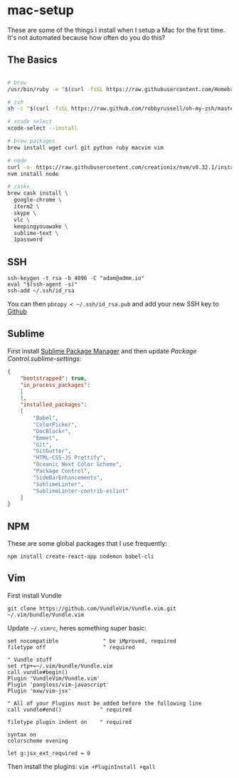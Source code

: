 # mac-setup

These are some of the things I install when I setup a Mac for the first time. It's not automated because how often do you do this?

## The Basics

```sh

# brew
/usr/bin/ruby -e "$(curl -fsSL https://raw.githubusercontent.com/Homebrew/install/master/install)"

# zsh
sh -c "$(curl -fsSL https://raw.github.com/robbyrussell/oh-my-zsh/master/tools/install.sh)"

# xcode select
xcode-select --install

# brew packages
brew install wget curl git python ruby macvim vim

# node
curl -o- https://raw.githubusercontent.com/creationix/nvm/v0.32.1/install.sh | bash
nvm install node

# casks
brew cask install \
  google-chrome \
  iterm2 \
  skype \
  vlc \
  keepingyouawake \
  sublime-text \
  1password

```

## SSH

```
ssh-keygen -t rsa -b 4096 -C "adam@admm.io"
eval "$(ssh-agent -s)"
ssh-add ~/.ssh/id_rsa
```

You can then `pbcopy < ~/.ssh/id_rsa.pub` and add your new SSH key to [Github](https://github.com/settings/keys)

## Sublime

First install [Sublime Package Manager](https://packagecontrol.io/installation) and then update _Package Control.sublime-settings_:

```json
{
	"bootstrapped": true,
	"in_process_packages":
	[
	],
	"installed_packages":
	[
		"Babel",
		"ColorPicker",
		"DocBlockr",
		"Emmet",
		"Git",
		"GitGutter",
		"HTML-CSS-JS Prettify",
		"Oceanic Next Color Scheme",
		"Package Control",
		"SideBarEnhancements",
		"SublimeLinter",
		"SublimeLinter-contrib-eslint"
	]
}
```

## NPM

These are some global packages that I use frequently:

```
npm install create-react-app nodemon babel-cli
```

## Vim

First install Vundle

```
git clone https://github.com/VundleVim/Vundle.vim.git ~/.vim/bundle/Vundle.vim
```

Update `~/.vimrc`, heres something super basic:

```
set nocompatible              " be iMproved, required
filetype off                  " required

" Vundle stuff
set rtp+=~/.vim/bundle/Vundle.vim
call vundle#begin()
Plugin 'VundleVim/Vundle.vim'
Plugin 'pangloss/vim-javascript'
Plugin 'mxw/vim-jsx'

" All of your Plugins must be added before the following line
call vundle#end()            " required

filetype plugin indent on    " required

syntax on
colorscheme evening 

let g:jsx_ext_required = 0
```

Then install the plugins: `vim +PluginInstall +qall`
